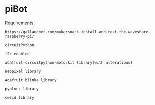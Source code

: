 # piBot
Requirements:

    https://gallaugher.com/makersnack-install-and-test-the-waveshare-raspberry-pi/
  
    circuitPython
  
    i2c enabled
  
    adafruit-circuitpython-motorkit library(with alterations)
    
    neopixel library
    
    Adafruit blinka library

    pybluez library

    cwiid library
